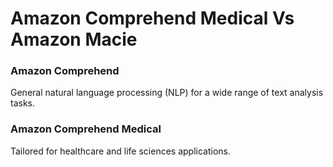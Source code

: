 # Amazon Comprehend Medical Vs Amazon Macie

### Amazon Comprehend

General natural language processing (NLP) for a wide range of text analysis tasks.

### Amazon Comprehend Medical

Tailored for healthcare and life sciences applications.

